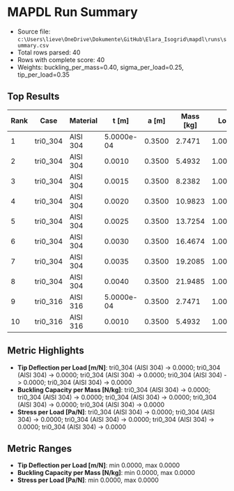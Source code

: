 # MAPDL Run Summary

- Source file: `c:\Users\lieve\OneDrive\Dokumente\GitHub\Elara_Isogrid\mapdl\runs\summary.csv`
- Total rows parsed: 40
- Rows with complete score: 40
- Weights: buckling_per_mass=0.40, sigma_per_load=0.25, tip_per_load=0.35

## Top Results

| Rank | Case     | Material |      t [m] |  a [m] | Mass [kg] |   Load [N] | Buckling/Mass | Tip/Load | Sigma/Load |  Score |
| ---- | -------- | -------- | ---------- | ------ | --------- | ---------- | ------------- | -------- | ---------- | ------ |
|    1 | tri0_304 | AISI 304 | 5.0000e-04 | 0.3500 |    2.7471 | 1.0000e+04 |        0.0000 |   0.0000 |     0.0000 | 1.0000 |
|    2 | tri0_304 | AISI 304 |     0.0010 | 0.3500 |    5.4932 | 1.0000e+04 |        0.0000 |   0.0000 |     0.0000 | 1.0000 |
|    3 | tri0_304 | AISI 304 |     0.0015 | 0.3500 |    8.2382 | 1.0000e+04 |        0.0000 |   0.0000 |     0.0000 | 1.0000 |
|    4 | tri0_304 | AISI 304 |     0.0020 | 0.3500 |   10.9823 | 1.0000e+04 |        0.0000 |   0.0000 |     0.0000 | 1.0000 |
|    5 | tri0_304 | AISI 304 |     0.0025 | 0.3500 |   13.7254 | 1.0000e+04 |        0.0000 |   0.0000 |     0.0000 | 1.0000 |
|    6 | tri0_304 | AISI 304 |     0.0030 | 0.3500 |   16.4674 | 1.0000e+04 |        0.0000 |   0.0000 |     0.0000 | 1.0000 |
|    7 | tri0_304 | AISI 304 |     0.0035 | 0.3500 |   19.2085 | 1.0000e+04 |        0.0000 |   0.0000 |     0.0000 | 1.0000 |
|    8 | tri0_304 | AISI 304 |     0.0040 | 0.3500 |   21.9485 | 1.0000e+04 |        0.0000 |   0.0000 |     0.0000 | 1.0000 |
|    9 | tri0_316 | AISI 316 | 5.0000e-04 | 0.3500 |    2.7471 | 1.0000e+04 |        0.0000 |   0.0000 |     0.0000 | 1.0000 |
|   10 | tri0_316 | AISI 316 |     0.0010 | 0.3500 |    5.4932 | 1.0000e+04 |        0.0000 |   0.0000 |     0.0000 | 1.0000 |
## Metric Highlights

- **Tip Deflection per Load [m/N]**: tri0_304 (AISI 304) -> 0.0000; tri0_304 (AISI 304) -> 0.0000; tri0_304 (AISI 304) -> 0.0000; tri0_304 (AISI 304) -> 0.0000; tri0_304 (AISI 304) -> 0.0000
- **Buckling Capacity per Mass [N/kg]**: tri0_304 (AISI 304) -> 0.0000; tri0_304 (AISI 304) -> 0.0000; tri0_304 (AISI 304) -> 0.0000; tri0_304 (AISI 304) -> 0.0000; tri0_304 (AISI 304) -> 0.0000
- **Stress per Load [Pa/N]**: tri0_304 (AISI 304) -> 0.0000; tri0_304 (AISI 304) -> 0.0000; tri0_304 (AISI 304) -> 0.0000; tri0_304 (AISI 304) -> 0.0000; tri0_304 (AISI 304) -> 0.0000

## Metric Ranges

- **Tip Deflection per Load [m/N]**: min 0.0000, max 0.0000
- **Buckling Capacity per Mass [N/kg]**: min 0.0000, max 0.0000
- **Stress per Load [Pa/N]**: min 0.0000, max 0.0000
